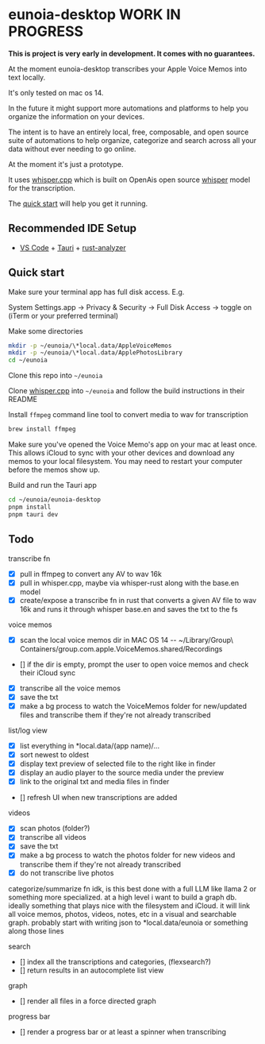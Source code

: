 # eunoia-desktop WORK IN PROGRESS

**This is project is very early in development. It comes with no guarantees.**

At the moment eunoia-desktop transcribes your Apple Voice Memos into text locally.

It's only tested on mac os 14.

In the future it might support more automations and platforms to help you organize the information on your devices.

The intent is to have an entirely local, free, composable, and open source suite of automations to help organize, categorize and search across all your data without ever needing to go online.

At the moment it's just a prototype.

It uses [whisper.cpp](https://github.com/ggerganov/whisper.cpp) which is built on OpenAis open source [whisper](https://openai.com/research/whisper) model for the transcription.

The [quick start](#quick-start) will help you get it running.

## Recommended IDE Setup

- [VS Code](https://code.visualstudio.com/) + [Tauri](https://marketplace.visualstudio.com/items?itemName=tauri-apps.tauri-vscode) + [rust-analyzer](https://marketplace.visualstudio.com/items?itemName=rust-lang.rust-analyzer)


## Quick start

Make sure your terminal app has full disk access. E.g.

System Settings.app -> Privacy & Security -> Full Disk Access -> toggle on (iTerm or your preferred terminal)

Make some directories

```bash
mkdir -p ~/eunoia/\*local.data/AppleVoiceMemos
mkdir -p ~/eunoia/\*local.data/ApplePhotosLibrary
cd ~/eunoia
```

Clone this repo into `~/eunoia`

Clone [whisper.cpp](https://github.com/ggerganov/whisper.cpp#quick-start) into `~/eunoia` and follow the build instructions in their README

Install `ffmpeg` command line tool to convert media to wav for transcription

```bash
brew install ffmpeg
```

Make sure you've opened the Voice Memo's app on your mac at least once. This allows iCloud to sync with your other devices and download any memos to your local filesystem. You may need to restart your computer before the memos show up.

Build and run the Tauri app

```bash
cd ~/eunoia/eunoia-desktop
pnpm install
pnpm tauri dev
```

## Todo

transcribe fn
- [x] pull in ffmpeg to convert any AV to wav 16k
- [x] pull in whisper.cpp, maybe via whisper-rust along with the base.en model
- [x] create/expose a transcribe fn in rust that converts a given AV file to wav 16k and runs it through whisper base.en and saves the txt to the fs

voice memos
- [x] scan the local voice memos dir in MAC OS 14 -- ~/Library/Group\ Containers/group.com.apple.VoiceMemos.shared/Recordings
- [] if the dir is empty, prompt the user to open voice memos and check their iCloud sync
- [x] transcribe all the voice memos 
- [x] save the txt
- [x] make a bg process to watch the VoiceMemos folder for new/updated files and transcribe them if they're not already transcribed

list/log view
- [x] list everything in *local.data/(app name)/...
- [x] sort newest to oldest
- [x] display text preview of selected file to the right like in finder
- [x] display an audio player to the source media under the preview
- [x] link to the original txt and media files in finder
- [] refresh UI when new transcriptions are added

videos
- [x] scan photos (folder?)
- [x] transcribe all videos
- [x] save the txt
- [x] make a bg process to watch the photos folder for new videos and transcribe them if they're not already transcribed
- [x] do not transcribe live photos

categorize/summarize fn
idk, is this best done with a full LLM like llama 2 or something more specialized.
at a high level i want to build a graph db. ideally something that plays nice with the filesystem and iCloud.
it will link all voice memos, photos, videos, notes, etc in a visual and searchable graph.
probably start with writing json to *local.data/eunoia or something along those lines

search
- [] index all the transcriptions and categories, (flexsearch?)
- [] return results in an autocomplete list view

graph
- [] render all files in a force directed graph

progress bar
- [] render a progress bar or at least a spinner when transcribing